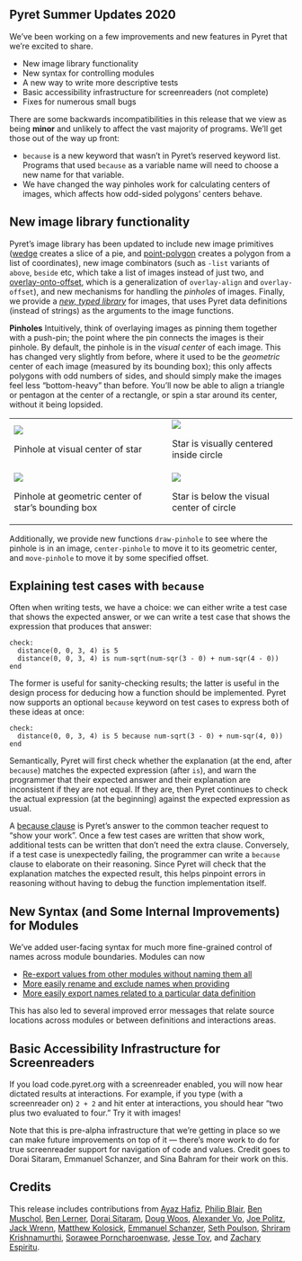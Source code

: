## Pyret Summer Updates 2020

We’ve been working on a few improvements and new features in Pyret that we’re excited to share.


- New image library functionality
- New syntax for controlling modules
- A new way to write more descriptive tests
- Basic accessibility infrastructure for screenreaders (not complete)
- Fixes for numerous small bugs

There are some backwards incompatibilities in this release that we view as being **minor** and unlikely to affect the vast majority of programs. We’ll get those out of the way up front:


- `because` is a new keyword that wasn’t in Pyret’s reserved keyword list. Programs that used `because` as a variable name will need to choose a new name for that variable.
- We have changed the way pinholes work for calculating centers of images, which affects how odd-sided polygons’ centers behave.

## New image library functionality

Pyret’s image library has been updated to include new image primitives ([wedge](https://www.pyret.org/docs/latest/image.html#%28part._image_wedge%29) creates a slice of a pie, and [point-polygon](https://www.pyret.org/docs/latest/image.html#%28part._image_point-polygon%29) creates a polygon from a list of coordinates), new image combinators (such as `-list` variants of `above`, `beside` etc, which take a list of images instead of just two, and [overlay-onto-offset](https://www.pyret.org/docs/latest/image.html#%28part._image_overlay-onto-offset%29), which is a generalization of `overlay-align` and `overlay-offset`), and new mechanisms for handling the *pinholes* of images.  Finally, we provide a [*new, typed library*](https://www.pyret.org/docs/latest/image.html) for images, that uses Pyret data definitions (instead of strings) as the arguments to the image functions.

**Pinholes**
Intuitively, think of overlaying images as pinning them together with a push-pin; the point where the pin connects the images is their pinhole.  By default, the pinhole is in the *visual center* of each image.  This has changed very slightly from before, where it used to be the *geometric* center of each image (measured by its bounding box); this only affects polygons with odd numbers of sides, and should simply make the images feel less “bottom-heavy” than before.  You’ll now be able to align a triangle or pentagon at the center of a rectangle, or spin a star around its center, without it being lopsided.

<table width="100%">
<tr><td><img src="https://paper-attachments.dropbox.com/s_4B59B1C3D2865C64DCB2ACAF8F520775A6DEABFA28947ADA3A106A539CCB2ABA_1576685296379_image.png"/><p>Pinhole at visual center of star</p></td>
<td><img src="https://paper-attachments.dropbox.com/s_4B59B1C3D2865C64DCB2ACAF8F520775A6DEABFA28947ADA3A106A539CCB2ABA_1576684829136_image.png"/><p>Star is visually centered inside circle</p></td></tr>

<tr><td><img src="https://paper-attachments.dropbox.com/s_4B59B1C3D2865C64DCB2ACAF8F520775A6DEABFA28947ADA3A106A539CCB2ABA_1576685308534_image.png"/><p>Pinhole at geometric center of star’s bounding box</p></td>
<td><img src="https://paper-attachments.dropbox.com/s_4B59B1C3D2865C64DCB2ACAF8F520775A6DEABFA28947ADA3A106A539CCB2ABA_1576684864397_image.png"/><p>Star is below the visual center of circle</p></td></tr>
</table>


Additionally, we provide new functions `draw-pinhole` to see where the pinhole is in an image, `center-pinhole` to move it to its geometric center, and `move-pinhole` to move it by some specified offset.


## Explaining test cases with `because`

Often when writing tests, we have a choice: we can either write a test case that shows the expected answer, or we can write a test case that shows the expression that produces that answer:

```
check:
  distance(0, 0, 3, 4) is 5
  distance(0, 0, 3, 4) is num-sqrt(num-sqr(3 - 0) + num-sqr(4 - 0))
end
```

The former is useful for sanity-checking results; the latter is useful in the design process for deducing how a function should be implemented.  Pyret now supports an optional `because` keyword on test cases to express both of these ideas at once:

```
check:
  distance(0, 0, 3, 4) is 5 because num-sqrt(3 - 0) + num-sqr(4, 0))
end
```

Semantically, Pyret will first check whether the explanation (at the end, after `because`) matches the expected expression (after `is`), and warn the programmer that their expected answer and their explanation are inconsistent if they are not equal.  If they are, then Pyret continues to check the actual expression (at the beginning) against the expected expression as usual.

A [because clause](https://www.pyret.org/docs/horizon/testing.html#%28part._.Reasons_for_tests__because_clauses%29) is Pyret’s answer to the common teacher request to “show your work”.  Once a few test cases are written that show work, additional tests can be written that don’t need the extra clause.  Conversely, if a test case is unexpectedly failing, the programmer can write a `because` clause to elaborate on their reasoning.  Since Pyret will check that the explanation matches the expected result, this helps pinpoint errors in reasoning without having to debug the function implementation itself.

## New Syntax (and Some Internal Improvements) for Modules

We’ve added user-facing syntax for much more fine-grained control of names across module boundaries. Modules can now


- [Re-export values from other modules without naming them all](https://www.pyret.org/docs/latest/modules.html#%28part._.Re-exporting_values%29)
- [More easily rename and exclude names when providing](https://www.pyret.org/docs/latest/modules.html#%28part._s~3amodules~3aprovide-fewer%29)
- [More easily export names related to a particular data definition](https://www.pyret.org/docs/latest/modules.html#%28part._.Data_definitions%29)

This has also led to several improved error messages that relate source locations across modules or between definitions and interactions areas.


## Basic Accessibility Infrastructure for Screenreaders

If you load code.pyret.org with a screenreader enabled, you will now hear dictated results at interactions. For example, if you type (with a screenreader on) `2 + 2` and hit enter at interactions, you should hear “two plus two evaluated to four.” Try it with images!

Note that this is pre-alpha infrastructure that we’re getting in place so we can make future improvements on top of it — there’s more work to do for true screenreader support for navigation of code and values. Credit goes to Dorai Sitaram, Emmanuel Schanzer, and Sina Bahram for their work on this.


## Credits

This release includes contributions from
<a href="https://github.com/ayazhafiz">Ayaz Hafiz</a>,
<a href="https://github.com/belph">Philip Blair</a>,
<a href="https://github.com/BenMusch">Ben Muschol</a>,
<a href="https://github.com/blerner">Ben Lerner</a>,
<a href="https://github.com/ds26gte">Dorai Sitaram</a>,
<a href="https://github.com/dwoos">Doug Woos</a>,
<a href="https://github.com/InnPatron">Alexander Vo</a>,
<a href="https://github.com/jpolitz">Joe Politz</a>,
<a href="https://github.com/jswrenn">Jack Wrenn</a>,
<a href="https://github.com/mkolosick">Matthew Kolosick</a>,
<a href="https://github.com/schanzer">Emmanuel Schanzer</a>,
<a href="https://github.com/SethPoulson">Seth Poulson</a>,
<a href="https://github.com/shriram">Shriram Krishnamurthi</a>,
<a href="https://github.com/sorawee">Sorawee Porncharoenwase</a>,
<a href="https://github.com/tov">Jesse Tov</a>, and
<a href="https://github.com/ZacharyEspiritu">Zachary Espiritu</a>.



